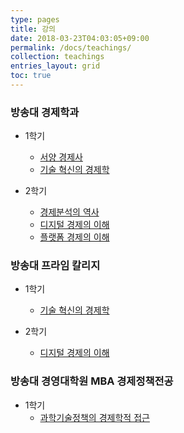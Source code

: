 ```yaml
---
type: pages
title: 강의
date: 2018-03-23T04:03:05+09:00
permalink: /docs/teachings/
collection: teachings
entries_layout: grid
toc: true
---
```


### 방송대 경제학과
- 1학기 
  * [서양 경제사](/docs/teachings/economic_history/)
  * [기술 혁신의 경제학](/docs/teachings/technological_innovation/)

- 2학기 
  * [경제분석의 역사](/docs/teachings/history_of_economic_thought/)
  * [디지털 경제의 이해](/docs/teachings/digital_economy/)
  * [플랫폼 경제의 이해](/docs/teachings/platform_economy/)


### 방송대 프라임 칼리지
- 1학기 
  * [기술 혁신의 경제학](/docs/teachings/technological_innovation_prime/)

- 2학기 
  * [디지털 경제의 이해](/docs/teachings/digital_economy_prime/)

### 방송대 경영대학원 MBA 경제정책전공
- 1학기
  * [과학기술정책의 경제학적 접근](/docs/teachings/innvoation_policy/)